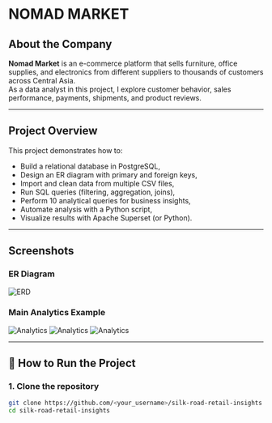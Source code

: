 # NOMAD MARKET

## About the Company
**Nomad Market** is an e-commerce platform that sells furniture, office supplies, and electronics from different suppliers to thousands of customers across Central Asia.  
As a data analyst in this project, I explore customer behavior, sales performance, payments, shipments, and product reviews.

---

## Project Overview
This project demonstrates how to:
- Build a relational database in PostgreSQL,
- Design an ER diagram with primary and foreign keys,
- Import and clean data from multiple CSV files,
- Run SQL queries (filtering, aggregation, joins),
- Perform 10 analytical queries for business insights,
- Automate analysis with a Python script,
- Visualize results with Apache Superset (or Python).

---

## Screenshots
### ER Diagram
![ERD](C:\Users\darin\Desktop\nomad-market\img\erd.jpg)

### Main Analytics Example
![Analytics](C:\Users\darin\Desktop\nomad-market\img\1.jpg)
![Analytics](C:\Users\darin\Desktop\nomad-market\img\2.jpg)
![Analytics](C:\Users\darin\Desktop\nomad-market\img\3.jpg)

---

## 🚀 How to Run the Project

### 1. Clone the repository
```bash
git clone https://github.com/<your_username>/silk-road-retail-insights.git
cd silk-road-retail-insights

